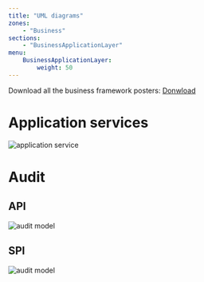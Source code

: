 ```yaml
---
title: "UML diagrams"
zones:
    - "Business"
sections:
    - "BusinessApplicationLayer"
menu:
    BusinessApplicationLayer:
        weight: 50
---
```


<div class="callout callout-info">
Download all the business framework posters: <a href="#">Donwload</a>
</div>

# Application services

![application service](/puml/business/business-api-application-tools.puml.png)

# Audit

## API

![audit model](/puml/business/business-api-domain-audit.puml.png)

## SPI

![audit model](/puml/business/business-spi-domain-audit.puml.png)
